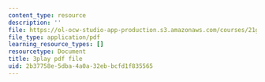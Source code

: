 ```yaml
---
content_type: resource
description: ''
file: https://ol-ocw-studio-app-production.s3.amazonaws.com/courses/21g-503-japanese-iii-fall-2019/2b37758e5dba4a0a32ebbcfd1f835565_K12JGiYHcTw.pdf
file_type: application/pdf
learning_resource_types: []
resourcetype: Document
title: 3play pdf file
uid: 2b37758e-5dba-4a0a-32eb-bcfd1f835565
---
```

